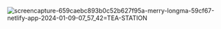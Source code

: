 ![screencapture-659caebc893b0c52b627f95a-merry-longma-59cf67-netlify-app-2024-01-09-07_57_42=TEA-STATION](https://github.com/techxrishabh/HTML-AND-CSS-PROJECTS/assets/132020097/bafb5767-504d-4233-9589-66c21b5c816d)
